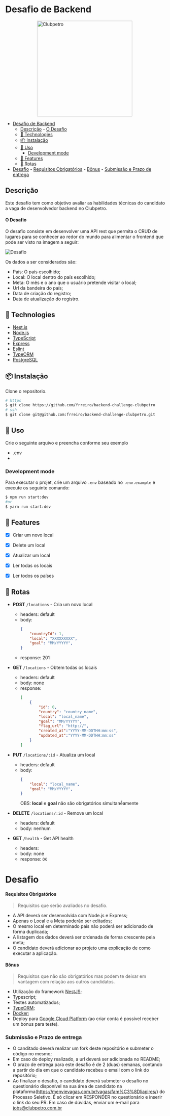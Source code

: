 # Desafio de Backend

<img src="./img/logo-clubpetro.png" style="margin-left: 100px"
     alt="Clubpetro" width="300">

- [Desafio de Backend](#desafio-de-backend)
	- [Descrição](#descrição)
			- [O Desafio](#o-desafio)
	- [🚀 Technologies](#-technologies)
	- [📦 Instalação](#-instalação)
	- [🚀 Uso](#-uso)
		- [Development mode](#development-mode)
	- [📌 Features](#-features)
	- [🔀 Rotas](#-rotas)
- [Desafio](#desafio)
			- [Requisitos Obrigatórios](#requisitos-obrigatórios)
			- [Bônus](#bônus)
		- [Submissão e Prazo de entrega](#submissão-e-prazo-de-entrega)

## Descrição

Este desafio tem como objetivo avaliar as habilidades técnicas do candidato a vaga de desenvolvedor backend no Clubpetro.

#### O Desafio

O desafio consiste em desenvolver uma API rest que permita o CRUD de lugares para se conhecer ao redor do mundo para alimentar o frontend que pode ser visto na imagem a seguir:

<img src="./img/challenge.png" alt="Desafio" >

Os dados a ser considerados são:

- País: O país escolhido;
- Local: O local dentro do país escolhido;
- Meta: O mês e o ano que o usuário pretende visitar o local;
- Url da bandeira do país;
- Data de criação do registro;
- Data de atualização do registro.

## 🚀 Technologies

- [Nest.js](https://nestjs.com/)
- [Node.js](https://nodejs.org/en/)
- [TypeScript](https://www.typescriptlang.org/)
- [Express](https://expressjs.com/)
- [Eslint](https://eslint.org/)
- [TypeORM](https://typeorm.io/)
- [PostgreSQL](https://www.postgresql.org/)


## 📦 Instalação

Clone o repositorio.

```bash
# https
$ git clone https://github.com/frreiro/backend-challenge-clubpetro
# ssh
$ git clone git@github.com:frreiro/backend-challenge-clubpetro.git
```


## 🚀 Uso

Crie o seguinte arquivo e preencha conforme seu exemplo 
 - .env
 - 
### Development mode

Para executar o projet, crie um arquivo `.env` baseado no `.env.example` e execute os seguinte comando:

```bash
$ npm run start:dev
#or
$ yarn run start:dev
```
## 📌 Features

- [x] Criar um novo local
- [x] Delete um local
- [x] Atualizar um local
- [x] Ler todas os locais
- [x] Ler todos os países


## 🔀 Rotas

- **POST** `/locations` - Cria um novo local	
  - headers: default
  - body:
	```json
	{
		"countryId": 1,
		"local": "XXXXXXXXX",
		"goal": "MM/YYYYY",
	}
	```
  - response: 201

	

- **GET** `/locations` - Obtem todas os locais

  - headers: default 
  - body: none
  - response:
	```json
	[
		{
			"id": 0,
			"country": "country_name",
			"local": "local_name",
			"goal": "MM/YYYYY",
			"flag_url": "http://",
			"created_at":"YYYY-MM-DDTHH:mm:ss",
			"updated_at":"YYYY-MM-DDTHH:mm:ss"
		}
	]
	```


- **PUT** `/locations/:id` - Atualiza um local
  
  - headers: default 
  - body: 
	```json
	{
		"local": "local_name",
		"goal": "MM/YYYYY",
	}
	```
	OBS: **local** e **goal** não são obrigatórios simultanễamente

- **DELETE** `/locations/:id` - Remove um local
  
  - headers: default 
  - body: nenhum

- **GET** `/health` - Get API health
    - headers: 
    - body: none
    - response: `OK`

# Desafio

#### Requisitos Obrigatórios

> Requisitos que serão avaliados no desafio.

- A API deverá ser desenvolvida com Node.js e Express;
- Apenas o Local e a Meta poderão ser editados;
- O mesmo local em determinado país não poderá ser adicionado de forma duplicada;
- A listagem dos dados deverá ser ordenada de forma crescente pela meta;
- O candidato deverá adicionar ao projeto uma explicação de como executar a aplicação.

#### Bônus

> Requisitos que não são obrigatórios mas podem te deixar em vantagem com relação aos outros candidatos.

- Utilização do framework [NestJS](https://nestjs.com/);
- Typescript;
- Testes automatizados;
- [TypeORM](https://typeorm.io/#/);
- [Docker](https://www.docker.com/);
- Deploy para [Google Cloud Platform](https://cloud.google.com/) (ao criar conta é possível receber um bonus para teste).

### Submissão e Prazo de entrega

- O canditado deverá realizar um fork deste repositório e submeter o código no mesmo;
- Em caso do deploy realizado, a url deverá ser adicionada no README;
- O prazo de entrega para este desafio é de 2 (duas) semanas, contando a partir do dia em que o candidato recebeu o email com o link do repositório;
- Ao finalizar o desafio, o candidato deverá submeter o desafio no questionário disponível na sua área de candidato na plataforma(https://menvievagas.com.br/vagas/fam%C3%8Dliapires/) do Processo Seletivo. É só clicar em RESPONDER no questionário e inserir o link do seu PR.
Em caso de dúvidas, enviar um e-mail para jobs@clubpetro.com.br
